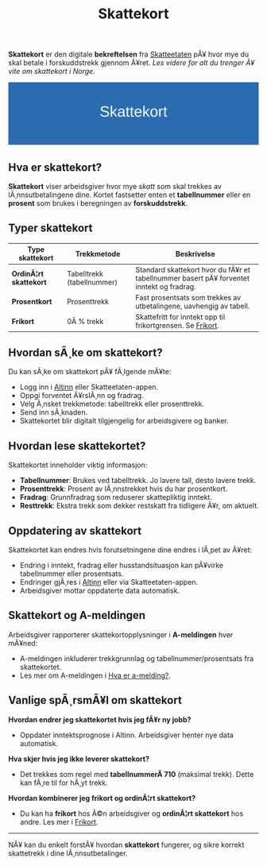 ﻿---
title: "Skattekort"
meta_title: "Skattekort"
meta_description: '**Skattekort** er den digitale **bekreftelsen** fra [Skatteetaten](/blogs/regnskap/hva-er-altinn "Altinn - Digital Kommunikasjon med Offentlige Myndigheter") pÃ...'
slug: skattekort
type: blog
layout: pages/single
---

**Skattekort** er den digitale **bekreftelsen** fra [Skatteetaten](/blogs/regnskap/hva-er-altinn "Altinn - Digital Kommunikasjon med Offentlige Myndigheter") pÃ¥ hvor mye du skal betale i forskuddstrekk gjennom Ã¥ret. *Les videre for alt du trenger Ã¥ vite om skattekort i Norge.*

![Skattekort](skattekort-image.svg)

## Hva er skattekort?

**Skattekort** viser arbeidsgiver hvor mye *skatt* som skal trekkes av lÃ¸nnsutbetalingene dine. Kortet fastsetter enten et **tabellnummer** eller en **prosent** som brukes i beregningen av **forskuddstrekk**.

## Typer skattekort

| Type skattekort         | Trekkmetode                         | Beskrivelse                                                                                                |
|-------------------------|-------------------------------------|-------------------------------------------------------------------------------------------------------------|
| **OrdinÃ¦rt skattekort** | Tabelltrekk (tabellnummer)          | Standard skattekort hvor du fÃ¥r et tabellnummer basert pÃ¥ forventet inntekt og fradrag.                       |
| **Prosentkort**         | Prosenttrekk                        | Fast prosentsats som trekkes av utbetalingene, uavhengig av tabell.                                          |
| **Frikort**             | 0Â % trekk                           | Skattefritt for inntekt opp til frikortgrensen. Se [Frikort](/blogs/regnskap/frikort "Frikort - Skattefri Inntekt for Lavinntektsgrupper"). |

## Hvordan sÃ¸ke om skattekort?

Du kan sÃ¸ke om skattekort pÃ¥ fÃ¸lgende mÃ¥te:

* Logg inn i [Altinn](/blogs/regnskap/hva-er-altinn "Altinn - Digital Kommunikasjon med Offentlige Myndigheter") eller Skatteetaten-appen.
* Oppgi forventet Ã¥rslÃ¸nn og fradrag.
* Velg Ã¸nsket trekkmetode: tabelltrekk eller prosenttrekk.
* Send inn sÃ¸knaden.
* Skattekortet blir digitalt tilgjengelig for arbeidsgivere og banker.

## Hvordan lese skattekortet?

Skattekortet inneholder viktig informasjon:

* **Tabellnummer**: Brukes ved tabelltrekk. Jo lavere tall, desto lavere trekk.
* **Prosenttrekk**: Prosent av lÃ¸nnstrekket hvis du har prosentkort.
* **Fradrag**: Grunnfradrag som reduserer skattepliktig inntekt.
* **Resttrekk**: Ekstra trekk som dekker restskatt fra tidligere Ã¥r, om aktuelt.

## Oppdatering av skattekort

Skattekortet kan endres hvis forutsetningene dine endres i lÃ¸pet av Ã¥ret:

* Endring i inntekt, fradrag eller husstandsituasjon kan pÃ¥virke tabellnummer eller prosentsats.
* Endringer gjÃ¸res i [Altinn](/blogs/regnskap/hva-er-altinn "Altinn - Digital Kommunikasjon med Offentlige Myndigheter") eller via Skatteetaten-appen.
* Arbeidsgiver mottar oppdaterte data automatisk.

## Skattekort og A-meldingen

Arbeidsgiver rapporterer skattekortopplysninger i **A-meldingen** hver mÃ¥ned:

* A-meldingen inkluderer trekkgrunnlag og tabellnummer/prosentsats fra skattekortet.
* Les mer om A-meldingen i [Hva er a-melding?](/blogs/regnskap/hva-er-a-melding "Hva er a-melding? En komplett guide").

## Vanlige spÃ¸rsmÃ¥l om skattekort

**Hvordan endrer jeg skattekortet hvis jeg fÃ¥r ny jobb?**

* Oppdater inntektsprognose i Altinn. Arbeidsgiver henter nye data automatisk.

**Hva skjer hvis jeg ikke leverer skattekort?**

* Det trekkes som regel med **tabellnummerÂ 710** (maksimal trekk). Dette kan fÃ¸re til for hÃ¸yt trekk.

**Hvordan kombinerer jeg frikort og ordinÃ¦rt skattekort?**

* Du kan ha **frikort** hos Ã©n arbeidsgiver og **ordinÃ¦rt skattekort** hos andre. Les mer i [Frikort](/blogs/regnskap/frikort "Frikort - Skattefri Inntekt for Lavinntektsgrupper").

---

NÃ¥ kan du enkelt forstÃ¥ hvordan **skattekort** fungerer, og sikre korrekt skattetrekk i dine lÃ¸nnsutbetalinger.





